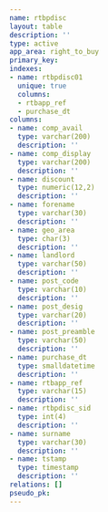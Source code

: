 ```yaml
---
name: rtbpdisc
layout: table
description: ''
type: active
app_area: right_to_buy
primary_key: 
indexes:
- name: rtbpdisc01
  unique: true
  columns:
  - rtbapp_ref
  - purchase_dt
columns:
- name: comp_avail
  type: varchar(200)
  description: ''
- name: comp_display
  type: varchar(200)
  description: ''
- name: discount
  type: numeric(12,2)
  description: ''
- name: forename
  type: varchar(30)
  description: ''
- name: geo_area
  type: char(3)
  description: ''
- name: landlord
  type: varchar(50)
  description: ''
- name: post_code
  type: varchar(10)
  description: ''
- name: post_desig
  type: varchar(20)
  description: ''
- name: post_preamble
  type: varchar(50)
  description: ''
- name: purchase_dt
  type: smalldatetime
  description: ''
- name: rtbapp_ref
  type: varchar(15)
  description: ''
- name: rtbpdisc_sid
  type: int(4)
  description: ''
- name: surname
  type: varchar(30)
  description: ''
- name: tstamp
  type: timestamp
  description: ''
relations: []
pseudo_pk: 
---
```


